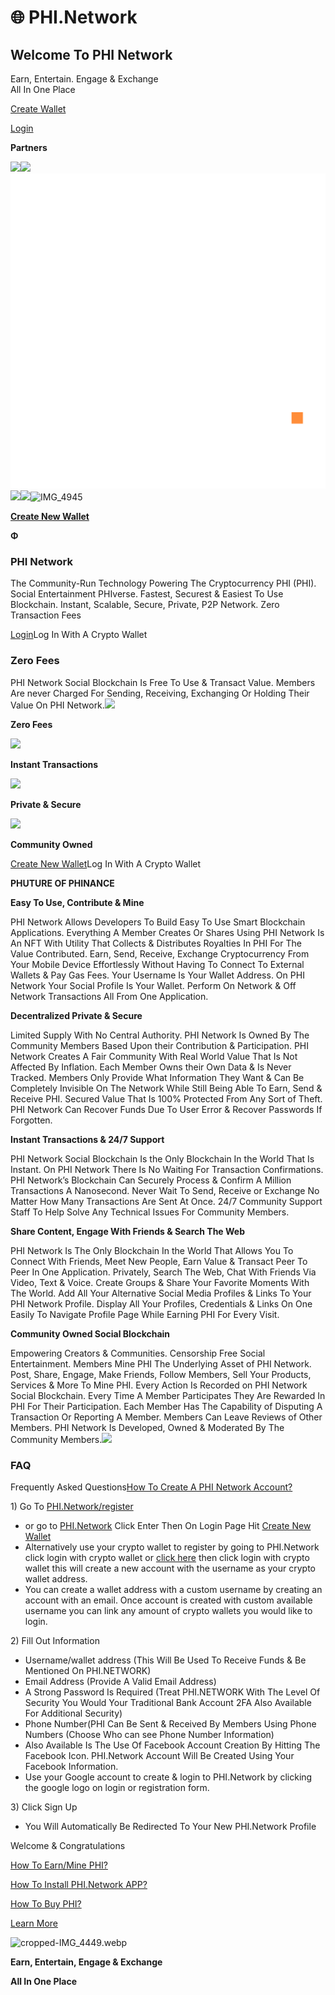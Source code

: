 # 🌐 PHI.Network

## Welcome To PHI Network

Earn, Entertain. Engage & Exchange\
All In One Place

[Create Wallet](https://phi.network/register)

[Login](https://phi.network/login)

**Partners**

[![](https://phi.network/wp-content/uploads/2022/03/Polygon-MATIC.png)](https://polygonscan.com/token/0xd56fd957027cef9e3fd122d99df0b250f066a31f)[![](https://phi.network/wp-content/uploads/2022/03/1024px-Binance\_logo.svg.png)](https://bscscan.com/token/0x11e4a0da746a43b70b15d58babbde809cd22dbd2)[![](<../.gitbook/assets/download (20).png>)](https://philabs.org/)[![](https://phi.network/wp-content/uploads/2022/03/ethereum-development-text-home-decor-logo-symbol-transparent-png-739152-1.png)](https://etherscan.io/token/0x2d55344bc1f72e0ccbee2d8d2eab503dedff67c8)[![](https://phi.network/wp-content/uploads/2022/03/1638569855.png)](https://instantmarketcap.com/)![IMG\_4945](https://phi.network/wp-content/uploads/elementor/thumbs/IMG\_4945-pmfedaqpsdaikpnosuh0nx2rqw11e76posx0mvjj9w.png)

[**Create New Wallet**](https://phi.network/register)

**Φ**

### PHI Network

The Community-Run Technology Powering The Cryptocurrency PHI (PHI). Social Entertainment PHIverse. Fastest, Securest & Easiest To Use Blockchain. Instant, Scalable, Secure, Private, P2P Network. Zero Transaction Fees

[Login](https://phi.network/login)Log In With A Crypto Wallet



### Zero Fees

PHI Network Social Blockchain Is Free To Use & Transact Value. Members Are never Charged For Sending, Receiving, Exchanging Or Holding Their Value On PHI Network.[![](https://phi.network/wp-content/uploads/2022/03/img-8-min.jpg)](https://phi.network)

**Zero Fees**

[![](https://phi.network/wp-content/uploads/2022/03/img-2-min.jpg)](https://phi.network)

**Instant Transactions**

[![](https://phi.network/wp-content/uploads/2022/03/why-sect2.jpg)](https://phi.network)

**Private & Secure**

[![](https://phi.network/wp-content/uploads/2022/03/why-sect1.jpg)](https://phi.network)

**Community Owned**

[Create New Wallet](https://phi.network/register)Log In With A Crypto Wallet

**PHUTURE OF PHINANCE**

**Easy To Use, Contribute & Mine**

PHI Network Allows Developers To Build Easy To Use Smart Blockchain Applications. Everything A Member Creates Or Shares Using PHI Network Is An NFT With Utility That Collects & Distributes Royalties In PHI For The Value Contributed. Earn, Send, Receive, Exchange Cryptocurrency From Your Mobile Device Effortlessly Without Having To Connect To External Wallets & Pay Gas Fees. Your Username Is Your Wallet Address. On PHI Network Your Social Profile Is Your Wallet. Perform On Network & Off Network Transactions All From One Application.



**Decentralized Private & Secure**

Limited Supply With No Central Authority. PHI Network Is Owned By The Community Members Based Upon their Contribution & Participation. PHI Network Creates A Fair Community With Real World Value That Is Not Affected By Inflation. Each Member Owns their Own Data & Is Never Tracked. Members Only Provide What Information They Want & Can Be Completely Invisible On The Network While Still Being Able To Earn, Send & Receive PHI. Secured Value That Is 100% Protected From Any Sort of Theft. PHI Network Can Recover Funds Due To User Error & Recover Passwords If Forgotten.



**Instant Transactions & 24/7 Support**

PHI Network Social Blockchain Is the Only Blockchain In the World That Is Instant. On PHI Network There Is No Waiting For Transaction Confirmations. PHI Network’s Blockchain Can Securely Process & Confirm A Million Transactions A Nanosecond. Never Wait To Send, Receive or Exchange No Matter How Many Transactions Are Sent At Once. 24/7 Community Support Staff To Help Solve Any Technical Issues For Community Members.



**Share Content, Engage With Friends & Search The Web**

PHI Network Is The Only Blockchain In the World That Allows You To Connect With Friends, Meet New People, Earn Value & Transact Peer To Peer In One Application. Privately, Search The Web, Chat With Friends Via Video, Text & Voice. Create Groups & Share Your Favorite Moments With The World. Add All Your Alternative Social Media Profiles & Links To Your PHI Network Profile. Display All Your Profiles, Credentials & Links On One Easily To Navigate Profile Page While Earning PHI For Every Visit.



**Community Owned Social Blockchain**

Empowering Creators & Communities. Censorship Free Social Entertainment. Members Mine PHI The Underlying Asset of PHI Network. Post, Share, Engage, Make Friends, Follow Members, Sell Your Products, Services & More To Mine PHI. Every Action Is Recorded on PHI Network Social Blockchain. Every Time A Member Participates They Are Rewarded In PHI For Their Participation. Each Member Has The Capability of Disputing A Transaction Or Reporting A Member. Members Can Leave Reviews of Other Members. PHI Network Is Developed, Owned & Moderated By The Community Members.![](https://phi.network/wp-content/uploads/2021/05/IMG\_3864.png)



### FAQ

Frequently Asked Questions[How To Create A PHI Network Account?](https://phi.network/)

1\) Go To [PHI.Network/register](https://phi.network/register)

* or go to [PHI.Network](https://phi.network/) Click Enter Then On Login Page Hit [Create New Wallet](https://phi.network/register)
* Alternatively use your crypto wallet to register by going to PHI.Network click login with crypto wallet or [click here](https://phi.network/login)  then click login with crypto wallet this will create a new account with the username as your crypto wallet address.&#x20;
* You can create a wallet address with a custom username by creating an account with an email. Once account is created with custom available username you can link any amount of crypto wallets you would like to login.

2\) Fill Out Information

* Username/wallet address (This Will Be Used To Receive Funds & Be Mentioned On PHI.NETWORK)
* Email Address (Provide A Valid Email Address)
* A Strong Password Is Required (Treat PHI.NETWORK With The Level Of Security You Would Your Traditional Bank Account 2FA Also Available For Additional Security)
* Phone Number(PHI Can Be Sent & Received By Members Using Phone Numbers (Choose Who can see Phone Number Information)
* Also Available Is The Use Of Facebook Account Creation By Hitting The Facebook Icon. PHI.Network Account Will Be Created Using Your Facebook Information.
* Use your Google account to create & login to PHI.Network by clicking the google logo on login or registration form. &#x20;

3\) Click Sign Up

* You Will Automatically Be Redirected To Your New PHI.Network Profile

Welcome & Congratulations&#x20;

[How To Earn/Mine PHI?](https://phi.network/)

[How To Install PHI.Network APP?](https://phi.network/)

[How To Buy PHI?](https://phi.network/)

[Learn More](https://philabs.org/)

![cropped-IMG\_4449.webp](https://phi.network/wp-content/uploads/elementor/thumbs/cropped-IMG\_4449-pmfh6pjqasbjgln16bcvfhbonlid8cv19ikfx8dth0.webp)

**Earn, Entertain, Engage & Exchange**

**All In One Place**
